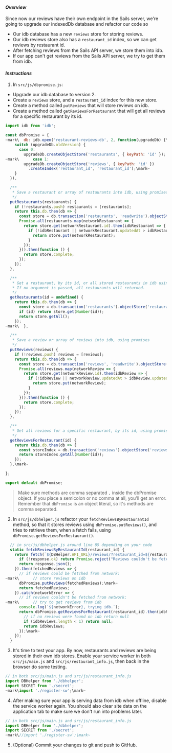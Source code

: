 
#### _Overview_

Since now our reviews have their own endpoint in the Sails server, we're going to upgrade our indexedDb database and refactor our code so

* Our idb database has a new `reviews` store for storing reviews.
* Our idb reviews store also has a `restaurant_id` index, so we can get reviews by restaurant id.
* After fetching reviews from the Sails API server, we store them into idb.
* If our app can't get reviews from the Sails API server, we try to get them from idb.

#### _Instructions_

1. In `src/js/dbpromise.js`:
  * Upgrade our idb database to version 2.
  * Create a `reviews` store, and a `restaurant_id` index for this new store.
  * Create a method called `putReviews` that will store reviews on idb.
  * Create a method called `getReviewsForRestaurant` that will get all reviews for a specific restaurant by its id.
```javascript
import idb from 'idb';

const dbPromise = {
~mark\  db: idb.open('restaurant-reviews-db', 2, function(upgradeDb) {\mark~
    switch (upgradeDb.oldVersion) {
      case 0:
        upgradeDb.createObjectStore('restaurants', { keyPath: 'id' });
~mark\      case 1:
        upgradeDb.createObjectStore('reviews', { keyPath: 'id' })
          .createIndex('restaurant_id', 'restaurant_id');\mark~
    }
  }),

  /**
   * Save a restaurant or array of restaurants into idb, using promises.
   */
  putRestaurants(restaurants) {
    if (!restaurants.push) restaurants = [restaurants];
    return this.db.then(db => {
      const store = db.transaction('restaurants', 'readwrite').objectStore('restaurants');
      Promise.all(restaurants.map(networkRestaurant => {
        return store.get(networkRestaurant.id).then(idbRestaurant => {
          if (!idbRestaurant || networkRestaurant.updatedAt > idbRestaurant.updatedAt) {
            return store.put(networkRestaurant);
          }
        });
      })).then(function () {
        return store.complete;
      });
    });
  },

  /**
   * Get a restaurant, by its id, or all stored restaurants in idb using promises.
   * If no argument is passed, all restaurants will returned.
   */
  getRestaurants(id = undefined) {
    return this.db.then(db => {
      const store = db.transaction('restaurants').objectStore('restaurants');
      if (id) return store.get(Number(id));
      return store.getAll();
    });
~mark\  },

  /**
   * Save a review or array of reviews into idb, using promises
   */
  putReviews(reviews) {
    if (!reviews.push) reviews = [reviews];
    return this.db.then(db => {
      const store = db.transaction('reviews', 'readwrite').objectStore('reviews');
      Promise.all(reviews.map(networkReview => {
        return store.get(networkReview.id).then(idbReview => {
          if (!idbReview || networkReview.updatedAt > idbReview.updatedAt) {
            return store.put(networkReview);
          }
        });
      })).then(function () {
        return store.complete;
      });
    });
  },

  /**
   * Get all reviews for a specific restaurant, by its id, using promises.
   */
  getReviewsForRestaurant(id) {
    return this.db.then(db => {
      const storeIndex = db.transaction('reviews').objectStore('reviews').index('restaurant_id');
      return storeIndex.getAll(Number(id));
    });
  },\mark~

};

export default dbPromise;
```
> Make sure methods are comma separated `,` inside the dbPromise object. If you place a semicolon or no comma at all, you'll get an error. Remember that `dbPromise` is an object literal, so it's methods are comma separated.

2. In `src/js/dbhelper.js` refactor your `fetchReviewsByRestaurantId` method, so that it stores reviews using `dbPromise.putReviews()`, and tries to retrieve them, when a fetch fails, using ` dbPromise.getReviewsForRestaurant()`.

```javascript
  // in src/js/dbhelper.js around line 85 depending on your code
  static fetchReviewsByRestaurantId(restaurant_id) {
    return fetch(`${DBHelper.API_URL}/reviews/?restaurant_id=${restaurant_id}`).then(response => {
      if (!response.ok) return Promise.reject("Reviews couldn't be fetched from network");
      return response.json();
    }).then(fetchedReviews => {
      // if reviews could be fetched from network:
~mark\      // store reviews on idb
      dbPromise.putReviews(fetchedReviews);\mark~
      return fetchedReviews;
    }).catch(networkError => {
      // if reviews couldn't be fetched from network:
~mark\      // try to get reviews from idb
      console.log(`${networkError}, trying idb.`);
      return dbPromise.getReviewsForRestaurant(restaurant_id).then(idbReviews => {
        // if no reviews were found on idb return null
        if (idbReviews.length < 1) return null;
        return idbReviews;
      });\mark~
    });
  }
```

3. It's time to test your app. By now, restaurants and reviews are being stored in their own idb stores. Enable your service worker in both `src/js/main.js` and `src/js/restaurant_info.js`, then back in the browser do some testing.
```javascript
// in both src/js/main.js and src/js/restaurant_info.js
import DBHelper from './dbhelper';
import SECRET from './secret';
~mark\import './register-sw';\mark~
```

4. After making sure your app is serving data from idb when offline, disable the service worker again. You should also clear site data on the application tab to make sure we don't run into problems later.
```javascript
// in both src/js/main.js and src/js/restaurant_info.js
import DBHelper from './dbhelper';
import SECRET from './secret';
~mark\//import './register-sw';\mark~
```

5. (Optional) Commit your changes to git and push to GitHub.
